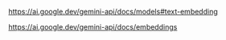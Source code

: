 https://ai.google.dev/gemini-api/docs/models#text-embedding

https://ai.google.dev/gemini-api/docs/embeddings 